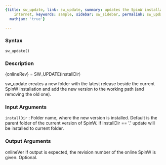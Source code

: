 ```yaml
---
{title: sw_update, link: sw_update, summary: updates the SpinW installation from the
    internet, keywords: sample, sidebar: sw_sidebar, permalink: sw_update.html, folder: swfiles,
  mathjax: 'true'}

---
```


### Syntax

`sw_update()`

### Description

{onlineRev} = SW_UPDATE(installDir)
 
sw_update creates a new folder with the latest release beside the current
SpinW installation and add the new version to the working path (and
removing the old one).
 

### Input Arguments

`installDir`
: Folder name, where the new version is installed. Default is
  the parent folder of the current version of SpinW. If
  installDir == '.' update will be installed to current
  folder.

### Output Arguments

onlineVer     If output is expected, the revision number of the online
              SpinW is given. Optional.

